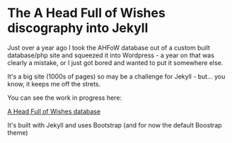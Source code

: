 The A Head Full of Wishes discography into Jekyll
=================================================

Just over a year ago I took the AHFoW database out of a custom built database/php site and squeezed it into Wordpress - a year on that was clearly a mistake, or I just got bored and wanted to put it somewhere else.

It's a big site (1000s of pages) so may be a challenge for Jekyll - but... you know, it keeps me off the strets.

You can see the work in progress here:

[A Head Full of Wishes database](http://static.fullofwishes.co.uk/database/)

It's built with Jekyll and uses Bootstrap (and for now the default Boostrap theme)
